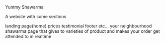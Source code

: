 Yummy Shawarma

A website with some sections

landing page(home)
prices
testimonial
footer etc...
your neighbourhood shawarma page that gives to varieties of product and makes your order get attended to in realtime